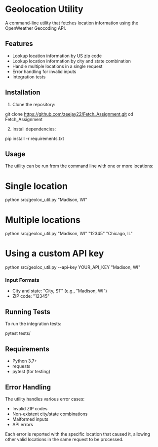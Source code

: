 # Geolocation Utility

A command-line utility that fetches location information using the OpenWeather Geocoding API.

## Features

- Lookup location information by US zip code
- Lookup location information by city and state combination
- Handle multiple locations in a single request
- Error handling for invalid inputs
- Integration tests

## Installation

1. Clone the repository:
   
git clone https://github.com/zeejay22/Fetch_Assignment.git
cd Fetch_Assignment

2. Install dependencies:

pip install -r requirements.txt

## Usage

The utility can be run from the command line with one or more locations:

# Single location
python src/geoloc_util.py "Madison, WI"

# Multiple locations
python src/geoloc_util.py "Madison, WI" "12345" "Chicago, IL"

# Using a custom API key
python src/geoloc_util.py --api-key YOUR_API_KEY "Madison, WI"

### Input Formats
- City and state: "City, ST" (e.g., "Madison, WI")
- ZIP code: "12345"

## Running Tests

To run the integration tests:

pytest tests/

## Requirements

- Python 3.7+
- requests
- pytest (for testing)

## Error Handling

The utility handles various error cases:
- Invalid ZIP codes
- Non-existent city/state combinations
- Malformed inputs
- API errors

Each error is reported with the specific location that caused it, allowing other valid locations in the same request to be processed.
